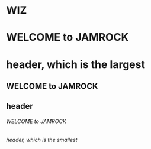 # WIZ
# WELCOME to JAMROCK <h1> header, which is the largest
## WELCOME to JAMROCK <h2> header
###### WELCOME to JAMROCK <h6> header, which is the smallest
